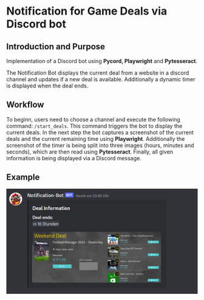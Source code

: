 # Notification for Game Deals via Discord bot
## Introduction and Purpose

Implementation of a Discord bot using **Pycord, Playwright** and **Pytesseract**.


The Notification Bot displays the current deal from a website in a discord channel and updates if a new deal is available. Additionally a dynamic timer is displayed when the deal ends.

## Workflow
To beginn, users need to choose a channel and execute the following command: ```/start_deals```. This command triggers the bot to display the current deals. In the next step the bot captures a screenshot of the current deals and the current remaining time using **Playwright**. Additionally the screenshot of the timer is being split into three images (hours, minutes and seconds), which are then read using **Pytesseract**. Finally, all given information is being displayed via a Discord message.
## Example
![Example1](./cogs/helperfunctions/images/exampleDeal.png)